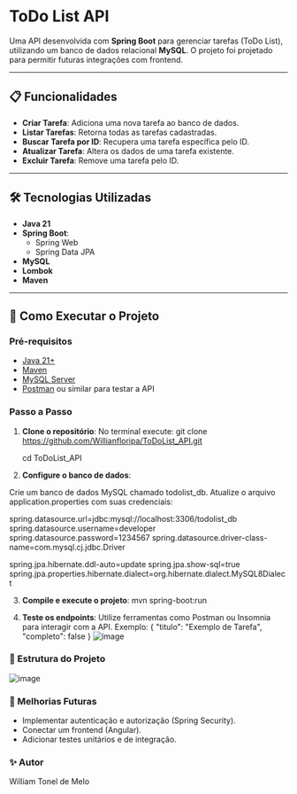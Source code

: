 # ToDo List API

Uma API desenvolvida com **Spring Boot** para gerenciar tarefas (ToDo List), utilizando um banco de dados relacional **MySQL**. O projeto foi projetado para permitir futuras integrações com frontend.

---

## 📋 Funcionalidades

- **Criar Tarefa**: Adiciona uma nova tarefa ao banco de dados.
- **Listar Tarefas**: Retorna todas as tarefas cadastradas.
- **Buscar Tarefa por ID**: Recupera uma tarefa específica pelo ID.
- **Atualizar Tarefa**: Altera os dados de uma tarefa existente.
- **Excluir Tarefa**: Remove uma tarefa pelo ID.

---

## 🛠️ Tecnologias Utilizadas

- **Java 21**
- **Spring Boot**:
  - Spring Web
  - Spring Data JPA
- **MySQL**
- **Lombok**
- **Maven**

---

## 🚀 Como Executar o Projeto

### Pré-requisitos

- [Java 21+](https://www.oracle.com/java/technologies/javase-jdk21-downloads.html)
- [Maven](https://maven.apache.org/)
- [MySQL Server](https://dev.mysql.com/downloads/mysql/)
- [Postman](https://www.postman.com/) ou similar para testar a API

### Passo a Passo

1. **Clone o repositório**:
  No terminal execute:
   git clone https://github.com/Willianfloripa/ToDoList_API.git

   cd ToDoList_API

3. **Configure o banco de dados**:

  Crie um banco de dados MySQL chamado todolist_db.
  Atualize o arquivo application.properties com suas credenciais:
  
  spring.datasource.url=jdbc:mysql://localhost:3306/todolist_db
  spring.datasource.username=developer
  spring.datasource.password=1234567
  spring.datasource.driver-class-name=com.mysql.cj.jdbc.Driver

  spring.jpa.hibernate.ddl-auto=update
  spring.jpa.show-sql=true
  spring.jpa.properties.hibernate.dialect=org.hibernate.dialect.MySQL8Dialect


3. **Compile e execute o projeto**:
  mvn spring-boot:run


4. **Teste os endpoints**:
  Utilize ferramentas como Postman ou Insomnia para interagir com a API.
Exemplo:
{
  "titulo": "Exemplo de Tarefa",
  "completo": false
}
![image](https://github.com/user-attachments/assets/17e4b870-bb21-4b16-b7de-02de4cfc0c1d)


### 🧩 Estrutura do Projeto

  ![image](https://github.com/user-attachments/assets/13d6214f-dc71-4dea-91fb-16ecb3831052)


### 📝 Melhorias Futuras

  - Implementar autenticação e autorização (Spring Security).
  - Conectar um frontend (Angular).
  - Adicionar testes unitários e de integração.

### ✨ Autor
William Tonel de Melo


